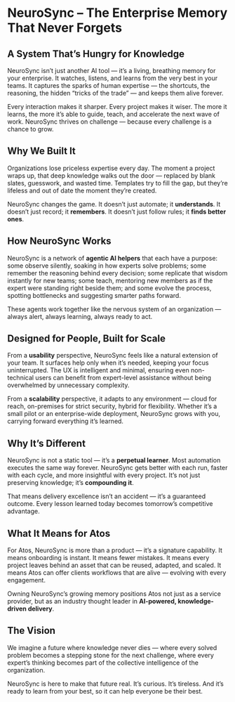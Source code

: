 <h1>NeuroSync – The Enterprise Memory That Never Forgets</h1>

<h2>A System That’s Hungry for Knowledge</h2>
<p>
NeuroSync isn’t just another AI tool — it’s a living, breathing memory for your enterprise.
It watches, listens, and learns from the very best in your teams.
It captures the sparks of human expertise — the shortcuts, the reasoning, the hidden
“tricks of the trade” — and keeps them alive forever.
</p>
<p>
Every interaction makes it sharper. Every project makes it wiser. The more it learns,
the more it’s able to guide, teach, and accelerate the next wave of work.
NeuroSync thrives on challenge — because every challenge is a chance to grow.
</p>

<h2>Why We Built It</h2>
<p>
Organizations lose priceless expertise every day. The moment a project wraps up, that deep knowledge walks out the door — replaced by blank slates, guesswork, and wasted time. Templates try to fill the gap, but they’re lifeless and out of date the moment they’re created.
</p>
<p>
NeuroSync changes the game. It doesn’t just automate; it <strong>understands</strong>. It doesn’t just record; it <strong>remembers</strong>. It doesn’t just follow rules; it <strong>finds better ones</strong>.
</p>

<h2>How NeuroSync Works</h2>
<p>
NeuroSync is a network of <strong>agentic AI helpers</strong> that each have a purpose:
some observe silently, soaking in how experts solve problems; some remember the reasoning behind every decision; some replicate that wisdom instantly for new teams; some teach, mentoring new members as if the expert were standing right beside them; and some evolve the process, spotting bottlenecks and suggesting smarter paths forward.
</p>
<p>
These agents work together like the nervous system of an organization — always alert, always learning, always ready to act.
</p>

<h2>Designed for People, Built for Scale</h2>
<p>
From a <strong>usability</strong> perspective, NeuroSync feels like a natural extension of your team. It surfaces help only when it’s needed, keeping your focus uninterrupted. The UX is intelligent and minimal, ensuring even non-technical users can benefit from expert-level assistance without being overwhelmed by unnecessary complexity.
</p>
<p>
From a <strong>scalability</strong> perspective, it adapts to any environment — cloud for reach, on-premises for strict security, hybrid for flexibility. Whether it’s a small pilot or an enterprise-wide deployment, NeuroSync grows with you, carrying forward everything it’s learned.
</p>

<h2>Why It’s Different</h2>
<p>
NeuroSync is not a static tool — it’s a <strong>perpetual learner</strong>. Most automation executes the same way forever. NeuroSync gets better with each run, faster with each cycle, and more insightful with every project. It’s not just preserving knowledge; it’s <strong>compounding it</strong>.
</p>
<p>
That means delivery excellence isn’t an accident — it’s a guaranteed outcome. Every lesson learned today becomes tomorrow’s competitive advantage.
</p>

<h2>What It Means for Atos</h2>
<p>
For Atos, NeuroSync is more than a product — it’s a signature capability.
It means onboarding is instant. It means fewer mistakes. It means every project leaves behind an asset that can be reused, adapted, and scaled.
It means Atos can offer clients workflows that are alive — evolving with every engagement.
</p>
<p>
Owning NeuroSync’s growing memory positions Atos not just as a service provider, but as an industry thought leader in <strong>AI-powered, knowledge-driven delivery</strong>.
</p>

<h2>The Vision</h2>
<p>
We imagine a future where knowledge never dies — where every solved problem becomes a stepping stone for the next challenge, where every expert’s thinking becomes part of the collective intelligence of the organization.
</p>
<p>
NeuroSync is here to make that future real. It’s curious. It’s tireless.
And it’s ready to learn from your best, so it can help everyone be their best.
</p>
